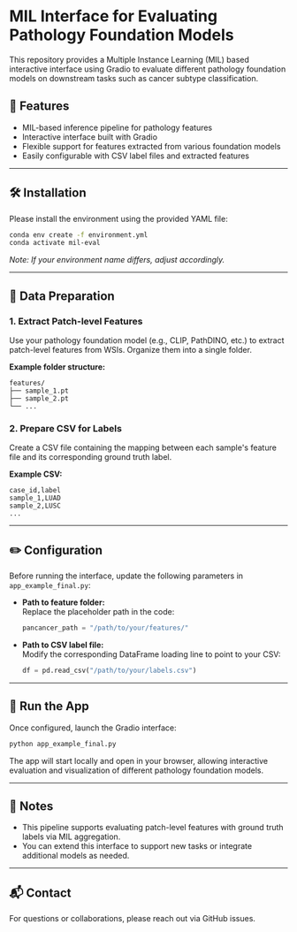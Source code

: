 # MIL Interface for Evaluating Pathology Foundation Models

This repository provides a Multiple Instance Learning (MIL) based interactive interface using Gradio to evaluate different pathology foundation models on downstream tasks such as cancer subtype classification.

## 🔧 Features

- MIL-based inference pipeline for pathology features
- Interactive interface built with Gradio
- Flexible support for features extracted from various foundation models
- Easily configurable with CSV label files and extracted features

---

## 🛠️ Installation

Please install the environment using the provided YAML file:

```bash
conda env create -f environment.yml
conda activate mil-eval
```

*Note: If your environment name differs, adjust accordingly.*

---

## 📁 Data Preparation

### 1. Extract Patch-level Features

Use your pathology foundation model (e.g., CLIP, PathDINO, etc.) to extract patch-level features from WSIs. Organize them into a single folder.

**Example folder structure:**

```
features/
├── sample_1.pt
├── sample_2.pt
└── ...
```

### 2. Prepare CSV for Labels

Create a CSV file containing the mapping between each sample's feature file and its corresponding ground truth label.

**Example CSV:**

```csv
case_id,label
sample_1,LUAD
sample_2,LUSC
...
```

---

## ✏️ Configuration

Before running the interface, update the following parameters in `app_example_final.py`:

- **Path to feature folder:**  
  Replace the placeholder path in the code:
  ```python
  pancancer_path = "/path/to/your/features/"
  ```

- **Path to CSV label file:**  
  Modify the corresponding DataFrame loading line to point to your CSV:
  ```python
  df = pd.read_csv("/path/to/your/labels.csv")
  ```

---

## 🚀 Run the App

Once configured, launch the Gradio interface:

```bash
python app_example_final.py
```

The app will start locally and open in your browser, allowing interactive evaluation and visualization of different pathology foundation models.

---

## 📌 Notes

- This pipeline supports evaluating patch-level features with ground truth labels via MIL aggregation.
- You can extend this interface to support new tasks or integrate additional models as needed.

---

## 📬 Contact

For questions or collaborations, please reach out via GitHub issues.

